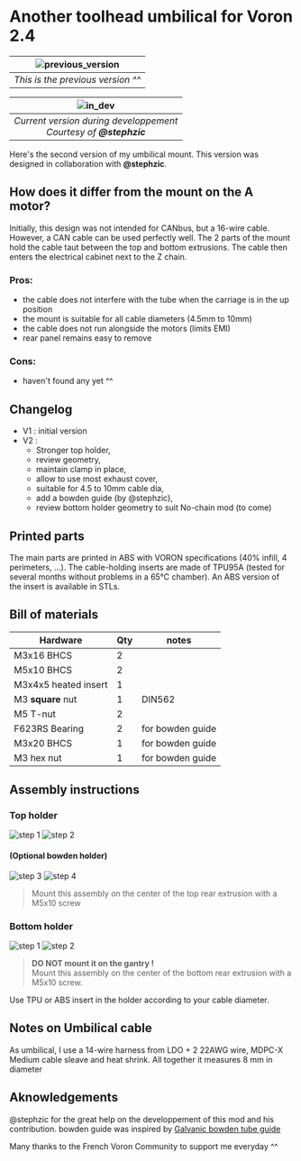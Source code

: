 # Another toolhead umbilical for Voron 2.4

| ![previous_version](./images/20230203_115012.jpg) |
| :-----------------------------------------------: |
|         _This is the previous version ^^_         |

|  ![in_dev](images/bowden_holder.jpg)  |
| :-----------------------------------: |
| _Current version during developpement<br>Courtesy of **@stephzic**_ |

Here's the second version of my umbilical mount. This version was designed in collaboration with __@stephzic__.

## How does it differ from the mount on the A motor?
Initially, this design was not intended for CANbus, but a 16-wire cable. However, a CAN cable can be used perfectly well. The 2 parts of the mount hold the cable taut between the top and bottom extrusions. The cable then enters the electrical cabinet next to the Z chain. 
 
### Pros: 
- the cable does not interfere with the tube when the carriage is in the up position
- the mount is suitable for all cable diameters (4.5mm to 10mm)
- the cable does not run alongside the motors (limits EMI)
- rear panel remains easy to remove
  
### Cons:
- haven't found any yet ^^

## Changelog
- V1 : initial version
- V2 : 
  - Stronger top holder, 
  - review geometry, 
  - maintain clamp in place, 
  - allow to use most exhaust cover,
  -  suitable for 4.5 to 10mm cable dia, 
  -  add a bowden guide (by @stephzic),
  -  review bottom holder geometry to suit No-chain mod (to come)    
## Printed parts
The main parts are printed in ABS with VORON specifications (40% infill, 4 perimeters, ...). The cable-holding inserts are made of TPU95A (tested for several months without problems in a 65°C chamber). An ABS version of the insert is available in STLs.

## Bill of materials
| Hardware             | Qty | notes            |
| -------------------- | --- | ---------------- |
| M3x16 BHCS           | 2   |
| M5x10 BHCS           | 2   |
| M3x4x5 heated insert | 1   |
| M3 **square** nut    | 1   | DIN562           |
| M5 T-nut             | 2   |
| F623RS Bearing       | 2   | for bowden guide |
| M3x20 BHCS           | 1   | for bowden guide |
| M3 hex nut           | 1   | for bowden guide |

## Assembly instructions

### Top holder
![step 1](images/assembly_top_1.png)
![step 2](images/assembly_top_2.png)

#### (Optional bowden holder)

![step 3](images/assembly_top_3.png)
![step 4](images/assembly_top_4.png)

> Mount this assembly on the center of the top rear extrusion with a M5x10 screw

### Bottom holder
![step 1](images/assembly_bottom_1.png)
![step 2](images/assembly_bottom_2.png)


> **DO NOT mount it on the gantry !**<br> 
> Mount this assembly on the center of the bottom rear extrusion with a M5x10 screw.

Use TPU or ABS insert in the holder according to your cable diameter.

## Notes on Umbilical cable

As umbilical, I use a 14-wire harness from LDO + 2 22AWG wire, MDPC-X Medium cable sleave and heat shrink. All together it measures 8 mm in diameter 

## Aknowledgements

@stephzic for the great help on the developpement of this mod and his contribution. bowden guide was inspired by [Galvanic bowden tube guide](https://github.com/VoronDesign/VoronUsers/tree/master/printer_mods/Galvanic/Bowden_Tube_Guide) 

Many thanks to the French Voron Community to support me everyday ^^

